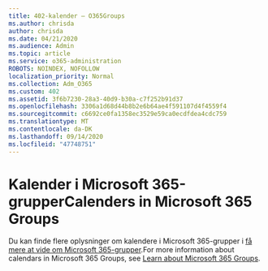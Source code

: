 ```yaml
---
title: 402-kalender – O365Groups
ms.author: chrisda
author: chrisda
ms.date: 04/21/2020
ms.audience: Admin
ms.topic: article
ms.service: o365-administration
ROBOTS: NOINDEX, NOFOLLOW
localization_priority: Normal
ms.collection: Adm_O365
ms.custom: 402
ms.assetid: 3f6b7230-28a3-40d9-b30a-c7f252b91d37
ms.openlocfilehash: 3306a1d68d44b8b2e6b64ae4f591107d4f4559f4
ms.sourcegitcommit: c6692ce0fa1358ec3529e59ca0ecdfdea4cdc759
ms.translationtype: MT
ms.contentlocale: da-DK
ms.lasthandoff: 09/14/2020
ms.locfileid: "47748751"
---
```

# <a name="calenders-in-microsoft-365-groups"></a><span data-ttu-id="fa14b-102">Kalender i Microsoft 365-grupper</span><span class="sxs-lookup"><span data-stu-id="fa14b-102">Calenders in Microsoft 365 Groups</span></span>

<span data-ttu-id="fa14b-103">Du kan finde flere oplysninger om kalendere i Microsoft 365-grupper i [få mere at vide om Microsoft 365-grupper](https://support.office.com/article/b565caa1-5c40-40ef-9915-60fdb2d97fa2.aspx).</span><span class="sxs-lookup"><span data-stu-id="fa14b-103">For more information about calendars in Microsoft 365 Groups, see [Learn about Microsoft 365 Groups](https://support.office.com/article/b565caa1-5c40-40ef-9915-60fdb2d97fa2.aspx).</span></span>
